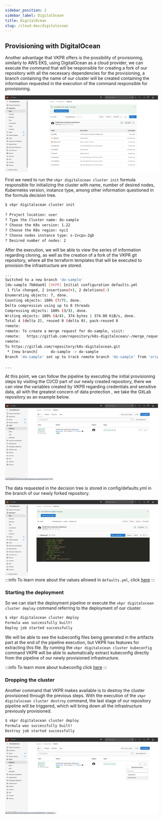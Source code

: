 ```yaml
---
sidebar_position: 2
sidebar_label: DigitalOcean
title: DigitalOcean
slug: /cloud-dev/digitalocean
---
```


## Provisioning with DigitalOcean

Another advantage that VKPR offers is the possibility of provisioning, similarly to AWS EKS, using DigitalOcean as a cloud provider, we can execute the command that will be responsible for creating a fork of our repository with all the necessary dependencies for the provisioning, a branch containing the name of our cluster will be created containing the information requested in the execution of the command responsible for provisioning.

![Fork VKPR repo](/img/cloud-dev/fork-repo-do.png)

First we need to run the `vkpr digitalocean cluster init` formula responsible for initializing the cluster with name, number of desired nodes, Kubernetes version, instance type, among other information questioned in the formula decision tree.

```sh 
$ vkpr digitalocean cluster init

? Project location: user
? Type the Cluster name: do-sample
? Choose the K8s version: 1.22
? Choose the K8s region: nyc1
? Choose nodes instance type: s-2vcpu-2gb
? Desired number of nodes: 2

```

After the execution, we will be able to view the series of information regarding cloning, as well as the creation of a fork of the VKPR git repository, where all the terraform templates that will be executed to provision the infrastructure are stored.

```sh
...
Switched to a new branch 'do-sample'
[do-sample 7b0dae9] [VKPR] Initial configuration defaults.yml
 1 file changed, 2 insertions(+), 2 deletions(-)
Enumerating objects: 7, done.
Counting objects: 100% (7/7), done.
Delta compression using up to 8 threads
Compressing objects: 100% (3/3), done.
Writing objects: 100% (4/4), 374 bytes | 374.00 KiB/s, done.
Total 4 (delta 2), reused 0 (delta 0), pack-reused 0
remote: 
remote: To create a merge request for do-sample, visit:
remote:   https://gitlab.com/repository/k8s-digitalocean/-/merge_requests/new?merge_request%5Bsource_branch%5D=do-sample
remote: 
To https://gitlab.com/repository/k8s-digitalocean.git
 * [new branch]      do-sample -> do-sample
Branch 'do-sample' set up to track remote branch 'do-sample' from 'origin'.

...
```

At this point, we can follow the pipeline by executing the initial provisioning steps by visiting the CI/CD part of our newly created repository, there we can view the variables created by VKPR regarding credentials and sensitive data, all with the greatest concern of data protection , we take the GitLab repository as an example below.

![Gitlab pipeline](/img/cloud-dev/initial-step-pipeline-do.png)

The data requested in the decision tree is stored in config/defaults.yml in the branch of our newly forked repository.

![Gitlab configs](/img/cloud-dev/configs-defaults-do.png)
:::info
To learn more about the values ​​allowed in `defaults.yml`, click [here](https://gitlab.com/vkpr/k8s-digitalocean)
:::

### Starting the deployment

So we can start the deployment pipeline or execute the `vkpr digitalocean cluster deploy` command referring to the deployment of our cluster.

```sh
$ vkpr digitalocean cluster deploy
Formula was successfully built!
Deploy job started successfully
```

We will be able to see the kubeconfig files being generated in the artifacts part at the end of the pipeline execution, but VKPR has features for extracting this file. By running the `vkpr digitalocean cluster kubeconfig` command VKPR will be able to automatically extract kubeconfig directly from the pipeline of our newly provisioned infrastructure.

:::info
To learn more about kubeconfig click [here](https://jamesdefabia.github.io/docs/user-guide/kubectl/kubectl_config/)
:::
### Dropping the cluster

Another command that VKPR makes available is to destroy the cluster provisioned through the previous steps. With the execution of the `vkpr digitalocean cluster destroy` command, the last stage of our repository pipeline will be triggered, which will bring down all the infrastructure previously provisioned.

```sh
$ vkpr digitalocean cluster deploy
Formula was successfully built!
Destroy job started successfully
```

![Complete pipeline](/img/cloud-dev/pipeline-deploy-do.png)
